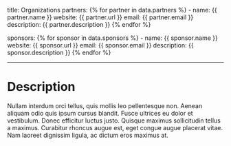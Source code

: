 title: Organizations
partners: 
    {% for partner in data.partners %}
    - name: {{ partner.name }}
      website: {{ partner.url }}
      email: {{ partner.email }}
      description: {{ partner.description }}
    {% endfor %}

sponsors: 
    {% for sponsor in data.sponsors %}
    - name: {{ sponsor.name }}
      website: {{ sponsor.url }}
      email: {{ sponsor.email }}
      description: {{ sponsor.description }}
    {% endfor %}


---

# Description

Nullam interdum orci tellus, quis mollis leo pellentesque non. Aenean aliquam odio quis ipsum cursus blandit. Fusce ultrices eu dolor et vestibulum. Donec efficitur luctus justo. Quisque maximus sollicitudin tellus a maximus. Curabitur rhoncus augue est, eget congue augue placerat vitae. Nam laoreet dignissim ligula, ac dictum eros maximus at.


